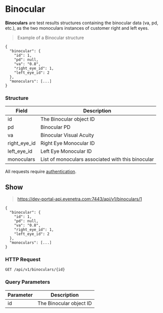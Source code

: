 # Binocular

**Binoculars** are test results structures containing the binocular data (va, pd, etc.), as the two monoculars instances of customer right and left eyes.

> Example of a Binocular structure

````
{
  "binocular": {
    "id": 1,
    "pd": null,
    "va": "0.8",
    "right_eye_id": 1,
    "left_eye_id": 2
  },
  "monoculars": [...]
}
````

### Structure

Field           | Description
--------------- | -------------------------------------------------------------------------------
id              | The Binocular object ID
pd              | Binocular PD
va              | Binocular Visual Acuity
right_eye_id    | Right Eye Monocular ID
left_eye_id     | Left Eye Monocular ID
monoculars      | List of monoculars associated with this binocular

<aside class="success">
All requests require <a href="#basic-authentication">authentication</a>.
</aside>

## Show

> https://dev-portal-api.eyenetra.com:7443/api/v1/binoculars/1

````
{
  "binocular": {
    "id": 1,
    "pd": null,
    "va": "0.8",
    "right_eye_id": 1,
    "left_eye_id": 2
  },
  "monoculars": [...]
}
````

### HTTP Request

`GET /api/v1/binoculars/{id}`

### Query Parameters

Parameter       | Description
--------------- | -------------------------------------------------------------------------------
id              | The Binocular object ID
